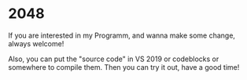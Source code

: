 # 2048
If you are interested in my Programm, and wanna make some change, always welcome!

Also, you can put the "source code" in VS 2019 or codeblocks or somewhere to compile them.
Then you can try it out, have a good time!
